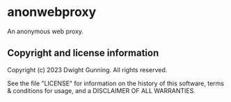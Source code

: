 # anonwebproxy

An anonymous web proxy.

## Copyright and license information

Copyright (c) 2023 Dwight Gunning. All rights reserved.

See the file "LICENSE" for information on the history of this software, terms & conditions for usage, and a DISCLAIMER OF ALL WARRANTIES.
